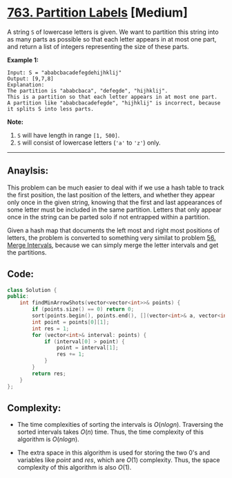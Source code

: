 # [763. Partition Labels](https://leetcode.com/problems/partition-labels/) [Medium]

A string `S` of lowercase letters is given. We want to partition this string into as many parts as possible so that each letter appears in at most one part, and return a list of integers representing the size of these parts.

**Example 1:**

```
Input: S = "ababcbacadefegdehijhklij"
Output: [9,7,8]
Explanation:
The partition is "ababcbaca", "defegde", "hijhklij".
This is a partition so that each letter appears in at most one part.
A partition like "ababcbacadefegde", "hijhklij" is incorrect, because it splits S into less parts.
```

**Note:**

1. `S` will have length in range `[1, 500]`.
2. `S` will consist of lowercase letters (`'a'` to `'z'`) only.

-----

## **Anaylsis:**
This problem can be much easier to deal with if we use a hash table to track the first position, the last position of the letters, and whether they appear only once in the given string, knowing that the first and last appearances of some letter must be included in the same partition. Letters that only appear once in the string can be parted solo if not entrapped within a partition.

Given a hash map that documents the left most and right most positions of letters, the problem is converted to something very similat to problem [56. Merge Intervals](https://leetcode.com/problems/merge-intervals/), because we can simply merge the letter intervals and get the partitions.


## **Code:**
```cpp
class Solution {
public:
    int findMinArrowShots(vector<vector<int>>& points) {
        if (points.size() == 0) return 0;
        sort(points.begin(), points.end(), [](vector<int>& a, vector<int>& b){return a[1] < b[1];});
        int point = points[0][1];
        int res = 1;
        for (vector<int>& interval: points) {
            if (interval[0] > point) {
                point = interval[1];
                res += 1;
            }
        }
        return res;
    }
};
```

## **Complexity:**
- The time complexities of sorting the intervals is $O(nlogn)$. Traversing the sorted intervals takes $O(n)$ time. Thus, the time complexity of this algorithm is $O(nlogn)$.

- The extra space in this algorithm is used for storing the two 0's and variables like $point$ and $res$, which are $O(1)$ complexity. Thus, the space complexity of this algorithm is also $O(1)$.
